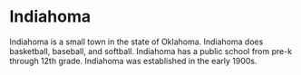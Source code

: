 Indiahoma
=========

Indiahoma is a small town in the state of Oklahoma. Indiahoma does basketball, baseball, and softball. Indiahoma has a public school from pre-k through 12th grade. Indiahoma was established in the early 1900s.
